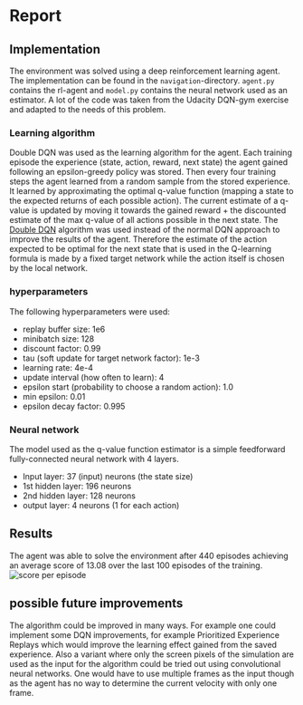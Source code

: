 # Report

## Implementation
The environment was solved using a deep reinforcement learning agent. The implementation can be found in the `navigation`-directory.
`agent.py` contains the rl-agent and `model.py` contains the neural network used as an estimator. A lot of the code was taken
from the Udacity DQN-gym exercise and adapted to the needs of this problem.

### Learning algorithm
Double DQN was used as the learning algorithm for the agent.
Each training episode the experience (state, action, reward, next state) the agent gained following an epsilon-greedy policy was stored.
Then every four training steps the agent learned from a random sample from the stored experience. It learned by approximating the optimal
q-value function (mapping a state to the expected returns of each possible action). The current estimate of a q-value is
updated by moving it towards the gained reward + the discounted estimate of the max q-value of all actions possible in the next state.
The [Double DQN](https://arxiv.org/abs/1509.06461) algorithm was used instead of the normal DQN approach to improve the results of the agent. 
Therefore the estimate of the action expected to be optimal for the next state that is used in the Q-learning formula is 
made by a fixed target network while the action itself is chosen by the local network.

### hyperparameters
The following hyperparameters were used:
* replay buffer size: 1e6
* minibatch size: 128
* discount factor: 0.99
* tau (soft update for target network factor): 1e-3
* learning rate: 4e-4
* update interval (how often to learn): 4
* epsilon start (probability to choose a random action): 1.0
* min epsilon: 0.01
* epsilon decay factor: 0.995

### Neural network
The model used as the q-value function estimator is a simple feedforward fully-connected neural network with 4 layers.
* Input layer: 37 (input) neurons (the state size)
* 1st hidden layer: 196 neurons
* 2nd hidden layer: 128 neurons
* output layer: 4 neurons (1 for each action)

## Results
The agent was able to solve the environment after 440 episodes achieving an average score of 13.08 over the last 100 episodes
of the training.
![score per episode](https://user-images.githubusercontent.com/9535190/78250207-cfc4ac00-74ef-11ea-9a9e-40d93d9e1953.png)

## possible future improvements
The algorithm could be improved in many ways. For example one could implement some DQN improvements, for example Prioritized Experience Replays
which would improve the learning effect gained from the saved experience. Also a variant where only the screen pixels of the
simulation are used as the input for the algorithm could be tried out using convolutional neural networks. One would have to
use multiple frames as the input though as the agent has no way to determine the current velocity with only one frame. 